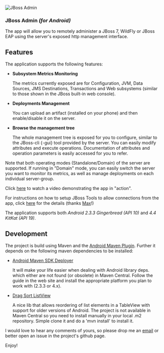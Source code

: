 ![JBoss Admin][0]

### JBoss Admin _(for Android)_

The app will allow you to remotely administer a JBoss 7, WildFly or JBoss EAP using the server's exposed http management interface.

Features
--------

The application supports the following features:

* __Subsystem Metrics Monitoring__

    The metrics currently exposed are for Configuration, JVM, Data Sources, JMS Destinations, Transactions and Web subsystems (similar to those shown in the JBoss built-in web console).

* __Deployments Management__

    You can upload an artifact (installed on your phone) and then enable/disable it on the server.

* __Browse the management tree__

    The whole management tree is exposed for you to configure, similar to the JBoss-cli {-gui} tool provided by the server. You can easily modify attributes and execute operations. Documentation of attributes and operation parameters is easily accessed for you to refer.

Note that both operating modes (Standalone/Domain) of the server are supported. If running in "Domain" mode, you can easily switch the server you want to monitor its metrics, as well as manage deployments on each individual server-group.

Click [here][1] to watch a video demonstrating the app in "action". 

For instructions on how to setup JBoss Tools to allow connections from the app, click [here][3] for the details (thanks [Max][2]!)

The application supports both *Android 2.3.3 Gingerbread (API 10)* and *4.4 KitKat (API 19)*.

Development
-----------
The project is build using Maven and the [Android Maven Plugin](http://code.google.com/p/maven-android-plugin). Further it depends on the following maven dependencies to be installed:

* [Android Maven SDK Deployer](https://github.com/mosabua/maven-android-sdk-deployer)

  It will make your life easier when dealing with Android library deps. which either are not found (or obsolete) in Maven Central. Follow the guide in the web site and install the appropriate platform you plan to work with (2.3.3 or 4.x).

* [Drag Sort ListView](https://github.com/bauerca/drag-sort-listview)

  A nice lib that allows reordering of list elements in a TableView with support for older versions of Android. The project is not available in Maven Central so you need to install manually in your local .m2 repository.  Simple clone it and do a 'mvn install' to install it.

I would love to hear any comments of yours, so please drop me an [email][4] or better open an issue in the project's github page.

Enjoy!


[0]: http://www.cvasilak.org/images/jboss-admin-logo.png "JBoss Admin"
[1]: https://vimeo.com/110015199
[2]: https://twitter.com/#!/maxandersen
[3]: http://planet.jboss.org/post/using_jboss_admin_iphone_app_together_with_jboss_tools
[4]: mailto:cvasilak@gmail.gom?subject=JBoss-Admin(Android)
